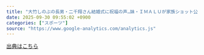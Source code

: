```yaml
---
title: "大竹しのぶの長男・二千翔さん結婚式に祝福の声…妹・ＩＭＡＬＵが家族ショット公開「お父さんにそっくり」（スポーツ報知） - Yahoo!ニュース"
date: 2025-09-30 09:55:02 +0900
categories: ["スポーツ"]
source: "https://www.google-analytics.com/analytics.js"
---
```


[出典はこちら](https://www.google-analytics.com/analytics.js)
